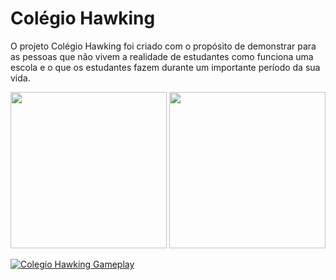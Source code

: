 # Colégio Hawking

O projeto Colégio Hawking foi criado com o propósito de demonstrar para as pessoas que não vivem a realidade de estudantes como funciona uma escola e o que os estudantes fazem durante um importante período da sua vida.


<div align="center">
<img height="250em" src="https://i.imgur.com/vmkOO49.png"/>
<img height="250em" src="https://i.imgur.com/BFcVSn9.png"/>
</div>  

[![Colegio Hawking Gameplay](https://i.imgur.com/hpv4HRz.png)](https://www.youtube.com/watch?v=1J_oNVu5lyM)

